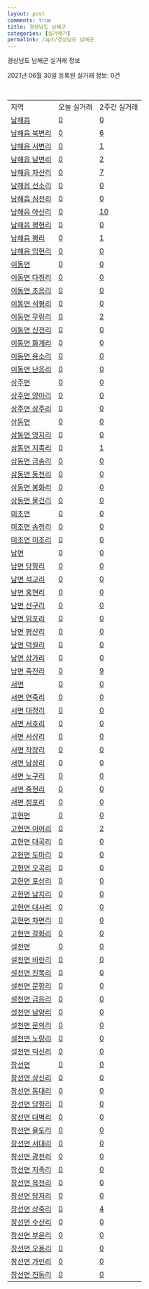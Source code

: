 ```yaml
---
layout: post
comments: true
title: 경상남도 남해군
categories: [실거래가]
permalink: /apt/경상남도 남해군
---
```


경상남도 남해군 실거래 정보

2021년 06월 30일 등록된 실거래 정보: 0건

<script type="text/javascript">
  google.charts.load('current', {'packages':['corechart']});
  google.charts.setOnLoadCallback(drawChart);

  function drawChart() {
    var data = google.visualization.arrayToDataTable([['거래일', '매매', '전월세', '전매'], ['21-02', 11, 1, 0], ['21-03', 5, 0, 0], ['21-04', 8, 1, 0], ['21-05', 15, 1, 0], ['21-06', 3, 0, 0]]);

    var options = {
      title: '최근 유형별 거래량 추이',
      legend: { position: 'bottom' }
    };

    var chart = new google.visualization.LineChart(document.getElementById('columnchart_material'));
    chart.draw(data, (options));
  }
</script>

<div id="columnchart_material" style="width: 100%; margin-left: -35px"></div>
<br>
<table class="sortable">
  <tr>
    <td>지역</td>
    <td>오늘 실거래</td>
    <td>2주간 실거래</td>
  </tr>

  
  <tr class="item">
    <td><a href="경상남도 남해군 남해읍">남해읍</a></td>
    <td><a href="경상남도 남해군 남해읍">0</a></td>
    <td><a href="경상남도 남해군 남해읍">0</a></td>
  </tr>
    

  <tr class="item">
    <td><a href="경상남도 남해군 남해읍 북변리">남해읍 북변리</a></td>
    <td><a href="경상남도 남해군 남해읍 북변리">0</a></td>
    <td><a href="경상남도 남해군 남해읍 북변리">6</a></td>
  </tr>
    

  <tr class="item">
    <td><a href="경상남도 남해군 남해읍 서변리">남해읍 서변리</a></td>
    <td><a href="경상남도 남해군 남해읍 서변리">0</a></td>
    <td><a href="경상남도 남해군 남해읍 서변리">1</a></td>
  </tr>
    

  <tr class="item">
    <td><a href="경상남도 남해군 남해읍 남변리">남해읍 남변리</a></td>
    <td><a href="경상남도 남해군 남해읍 남변리">0</a></td>
    <td><a href="경상남도 남해군 남해읍 남변리">2</a></td>
  </tr>
    

  <tr class="item">
    <td><a href="경상남도 남해군 남해읍 차산리">남해읍 차산리</a></td>
    <td><a href="경상남도 남해군 남해읍 차산리">0</a></td>
    <td><a href="경상남도 남해군 남해읍 차산리">7</a></td>
  </tr>
    

  <tr class="item">
    <td><a href="경상남도 남해군 남해읍 선소리">남해읍 선소리</a></td>
    <td><a href="경상남도 남해군 남해읍 선소리">0</a></td>
    <td><a href="경상남도 남해군 남해읍 선소리">0</a></td>
  </tr>
    

  <tr class="item">
    <td><a href="경상남도 남해군 남해읍 심천리">남해읍 심천리</a></td>
    <td><a href="경상남도 남해군 남해읍 심천리">0</a></td>
    <td><a href="경상남도 남해군 남해읍 심천리">0</a></td>
  </tr>
    

  <tr class="item">
    <td><a href="경상남도 남해군 남해읍 아산리">남해읍 아산리</a></td>
    <td><a href="경상남도 남해군 남해읍 아산리">0</a></td>
    <td><a href="경상남도 남해군 남해읍 아산리">10</a></td>
  </tr>
    

  <tr class="item">
    <td><a href="경상남도 남해군 남해읍 평현리">남해읍 평현리</a></td>
    <td><a href="경상남도 남해군 남해읍 평현리">0</a></td>
    <td><a href="경상남도 남해군 남해읍 평현리">0</a></td>
  </tr>
    

  <tr class="item">
    <td><a href="경상남도 남해군 남해읍 평리">남해읍 평리</a></td>
    <td><a href="경상남도 남해군 남해읍 평리">0</a></td>
    <td><a href="경상남도 남해군 남해읍 평리">1</a></td>
  </tr>
    

  <tr class="item">
    <td><a href="경상남도 남해군 남해읍 입현리">남해읍 입현리</a></td>
    <td><a href="경상남도 남해군 남해읍 입현리">0</a></td>
    <td><a href="경상남도 남해군 남해읍 입현리">0</a></td>
  </tr>
    

  <tr class="item">
    <td><a href="경상남도 남해군 이동면">이동면</a></td>
    <td><a href="경상남도 남해군 이동면">0</a></td>
    <td><a href="경상남도 남해군 이동면">0</a></td>
  </tr>
    

  <tr class="item">
    <td><a href="경상남도 남해군 이동면 다정리">이동면 다정리</a></td>
    <td><a href="경상남도 남해군 이동면 다정리">0</a></td>
    <td><a href="경상남도 남해군 이동면 다정리">0</a></td>
  </tr>
    

  <tr class="item">
    <td><a href="경상남도 남해군 이동면 초음리">이동면 초음리</a></td>
    <td><a href="경상남도 남해군 이동면 초음리">0</a></td>
    <td><a href="경상남도 남해군 이동면 초음리">0</a></td>
  </tr>
    

  <tr class="item">
    <td><a href="경상남도 남해군 이동면 석평리">이동면 석평리</a></td>
    <td><a href="경상남도 남해군 이동면 석평리">0</a></td>
    <td><a href="경상남도 남해군 이동면 석평리">0</a></td>
  </tr>
    

  <tr class="item">
    <td><a href="경상남도 남해군 이동면 무림리">이동면 무림리</a></td>
    <td><a href="경상남도 남해군 이동면 무림리">0</a></td>
    <td><a href="경상남도 남해군 이동면 무림리">2</a></td>
  </tr>
    

  <tr class="item">
    <td><a href="경상남도 남해군 이동면 신전리">이동면 신전리</a></td>
    <td><a href="경상남도 남해군 이동면 신전리">0</a></td>
    <td><a href="경상남도 남해군 이동면 신전리">0</a></td>
  </tr>
    

  <tr class="item">
    <td><a href="경상남도 남해군 이동면 화계리">이동면 화계리</a></td>
    <td><a href="경상남도 남해군 이동면 화계리">0</a></td>
    <td><a href="경상남도 남해군 이동면 화계리">0</a></td>
  </tr>
    

  <tr class="item">
    <td><a href="경상남도 남해군 이동면 용소리">이동면 용소리</a></td>
    <td><a href="경상남도 남해군 이동면 용소리">0</a></td>
    <td><a href="경상남도 남해군 이동면 용소리">0</a></td>
  </tr>
    

  <tr class="item">
    <td><a href="경상남도 남해군 이동면 난음리">이동면 난음리</a></td>
    <td><a href="경상남도 남해군 이동면 난음리">0</a></td>
    <td><a href="경상남도 남해군 이동면 난음리">0</a></td>
  </tr>
    

  <tr class="item">
    <td><a href="경상남도 남해군 상주면">상주면</a></td>
    <td><a href="경상남도 남해군 상주면">0</a></td>
    <td><a href="경상남도 남해군 상주면">0</a></td>
  </tr>
    

  <tr class="item">
    <td><a href="경상남도 남해군 상주면 양아리">상주면 양아리</a></td>
    <td><a href="경상남도 남해군 상주면 양아리">0</a></td>
    <td><a href="경상남도 남해군 상주면 양아리">0</a></td>
  </tr>
    

  <tr class="item">
    <td><a href="경상남도 남해군 상주면 상주리">상주면 상주리</a></td>
    <td><a href="경상남도 남해군 상주면 상주리">0</a></td>
    <td><a href="경상남도 남해군 상주면 상주리">0</a></td>
  </tr>
    

  <tr class="item">
    <td><a href="경상남도 남해군 삼동면">삼동면</a></td>
    <td><a href="경상남도 남해군 삼동면">0</a></td>
    <td><a href="경상남도 남해군 삼동면">0</a></td>
  </tr>
    

  <tr class="item">
    <td><a href="경상남도 남해군 삼동면 영지리">삼동면 영지리</a></td>
    <td><a href="경상남도 남해군 삼동면 영지리">0</a></td>
    <td><a href="경상남도 남해군 삼동면 영지리">0</a></td>
  </tr>
    

  <tr class="item">
    <td><a href="경상남도 남해군 삼동면 지족리">삼동면 지족리</a></td>
    <td><a href="경상남도 남해군 삼동면 지족리">0</a></td>
    <td><a href="경상남도 남해군 삼동면 지족리">1</a></td>
  </tr>
    

  <tr class="item">
    <td><a href="경상남도 남해군 삼동면 금송리">삼동면 금송리</a></td>
    <td><a href="경상남도 남해군 삼동면 금송리">0</a></td>
    <td><a href="경상남도 남해군 삼동면 금송리">0</a></td>
  </tr>
    

  <tr class="item">
    <td><a href="경상남도 남해군 삼동면 동천리">삼동면 동천리</a></td>
    <td><a href="경상남도 남해군 삼동면 동천리">0</a></td>
    <td><a href="경상남도 남해군 삼동면 동천리">0</a></td>
  </tr>
    

  <tr class="item">
    <td><a href="경상남도 남해군 삼동면 봉화리">삼동면 봉화리</a></td>
    <td><a href="경상남도 남해군 삼동면 봉화리">0</a></td>
    <td><a href="경상남도 남해군 삼동면 봉화리">0</a></td>
  </tr>
    

  <tr class="item">
    <td><a href="경상남도 남해군 삼동면 물건리">삼동면 물건리</a></td>
    <td><a href="경상남도 남해군 삼동면 물건리">0</a></td>
    <td><a href="경상남도 남해군 삼동면 물건리">0</a></td>
  </tr>
    

  <tr class="item">
    <td><a href="경상남도 남해군 미조면">미조면</a></td>
    <td><a href="경상남도 남해군 미조면">0</a></td>
    <td><a href="경상남도 남해군 미조면">0</a></td>
  </tr>
    

  <tr class="item">
    <td><a href="경상남도 남해군 미조면 송정리">미조면 송정리</a></td>
    <td><a href="경상남도 남해군 미조면 송정리">0</a></td>
    <td><a href="경상남도 남해군 미조면 송정리">0</a></td>
  </tr>
    

  <tr class="item">
    <td><a href="경상남도 남해군 미조면 미조리">미조면 미조리</a></td>
    <td><a href="경상남도 남해군 미조면 미조리">0</a></td>
    <td><a href="경상남도 남해군 미조면 미조리">0</a></td>
  </tr>
    

  <tr class="item">
    <td><a href="경상남도 남해군 남면">남면</a></td>
    <td><a href="경상남도 남해군 남면">0</a></td>
    <td><a href="경상남도 남해군 남면">0</a></td>
  </tr>
    

  <tr class="item">
    <td><a href="경상남도 남해군 남면 당항리">남면 당항리</a></td>
    <td><a href="경상남도 남해군 남면 당항리">0</a></td>
    <td><a href="경상남도 남해군 남면 당항리">0</a></td>
  </tr>
    

  <tr class="item">
    <td><a href="경상남도 남해군 남면 석교리">남면 석교리</a></td>
    <td><a href="경상남도 남해군 남면 석교리">0</a></td>
    <td><a href="경상남도 남해군 남면 석교리">0</a></td>
  </tr>
    

  <tr class="item">
    <td><a href="경상남도 남해군 남면 홍현리">남면 홍현리</a></td>
    <td><a href="경상남도 남해군 남면 홍현리">0</a></td>
    <td><a href="경상남도 남해군 남면 홍현리">0</a></td>
  </tr>
    

  <tr class="item">
    <td><a href="경상남도 남해군 남면 선구리">남면 선구리</a></td>
    <td><a href="경상남도 남해군 남면 선구리">0</a></td>
    <td><a href="경상남도 남해군 남면 선구리">0</a></td>
  </tr>
    

  <tr class="item">
    <td><a href="경상남도 남해군 남면 임포리">남면 임포리</a></td>
    <td><a href="경상남도 남해군 남면 임포리">0</a></td>
    <td><a href="경상남도 남해군 남면 임포리">0</a></td>
  </tr>
    

  <tr class="item">
    <td><a href="경상남도 남해군 남면 평산리">남면 평산리</a></td>
    <td><a href="경상남도 남해군 남면 평산리">0</a></td>
    <td><a href="경상남도 남해군 남면 평산리">0</a></td>
  </tr>
    

  <tr class="item">
    <td><a href="경상남도 남해군 남면 덕월리">남면 덕월리</a></td>
    <td><a href="경상남도 남해군 남면 덕월리">0</a></td>
    <td><a href="경상남도 남해군 남면 덕월리">0</a></td>
  </tr>
    

  <tr class="item">
    <td><a href="경상남도 남해군 남면 상가리">남면 상가리</a></td>
    <td><a href="경상남도 남해군 남면 상가리">0</a></td>
    <td><a href="경상남도 남해군 남면 상가리">0</a></td>
  </tr>
    

  <tr class="item">
    <td><a href="경상남도 남해군 남면 죽전리">남면 죽전리</a></td>
    <td><a href="경상남도 남해군 남면 죽전리">0</a></td>
    <td><a href="경상남도 남해군 남면 죽전리">9</a></td>
  </tr>
    

  <tr class="item">
    <td><a href="경상남도 남해군 서면">서면</a></td>
    <td><a href="경상남도 남해군 서면">0</a></td>
    <td><a href="경상남도 남해군 서면">0</a></td>
  </tr>
    

  <tr class="item">
    <td><a href="경상남도 남해군 서면 연죽리">서면 연죽리</a></td>
    <td><a href="경상남도 남해군 서면 연죽리">0</a></td>
    <td><a href="경상남도 남해군 서면 연죽리">0</a></td>
  </tr>
    

  <tr class="item">
    <td><a href="경상남도 남해군 서면 대정리">서면 대정리</a></td>
    <td><a href="경상남도 남해군 서면 대정리">0</a></td>
    <td><a href="경상남도 남해군 서면 대정리">0</a></td>
  </tr>
    

  <tr class="item">
    <td><a href="경상남도 남해군 서면 서호리">서면 서호리</a></td>
    <td><a href="경상남도 남해군 서면 서호리">0</a></td>
    <td><a href="경상남도 남해군 서면 서호리">0</a></td>
  </tr>
    

  <tr class="item">
    <td><a href="경상남도 남해군 서면 서상리">서면 서상리</a></td>
    <td><a href="경상남도 남해군 서면 서상리">0</a></td>
    <td><a href="경상남도 남해군 서면 서상리">0</a></td>
  </tr>
    

  <tr class="item">
    <td><a href="경상남도 남해군 서면 작장리">서면 작장리</a></td>
    <td><a href="경상남도 남해군 서면 작장리">0</a></td>
    <td><a href="경상남도 남해군 서면 작장리">0</a></td>
  </tr>
    

  <tr class="item">
    <td><a href="경상남도 남해군 서면 남상리">서면 남상리</a></td>
    <td><a href="경상남도 남해군 서면 남상리">0</a></td>
    <td><a href="경상남도 남해군 서면 남상리">0</a></td>
  </tr>
    

  <tr class="item">
    <td><a href="경상남도 남해군 서면 노구리">서면 노구리</a></td>
    <td><a href="경상남도 남해군 서면 노구리">0</a></td>
    <td><a href="경상남도 남해군 서면 노구리">0</a></td>
  </tr>
    

  <tr class="item">
    <td><a href="경상남도 남해군 서면 중현리">서면 중현리</a></td>
    <td><a href="경상남도 남해군 서면 중현리">0</a></td>
    <td><a href="경상남도 남해군 서면 중현리">0</a></td>
  </tr>
    

  <tr class="item">
    <td><a href="경상남도 남해군 서면 정포리">서면 정포리</a></td>
    <td><a href="경상남도 남해군 서면 정포리">0</a></td>
    <td><a href="경상남도 남해군 서면 정포리">0</a></td>
  </tr>
    

  <tr class="item">
    <td><a href="경상남도 남해군 고현면">고현면</a></td>
    <td><a href="경상남도 남해군 고현면">0</a></td>
    <td><a href="경상남도 남해군 고현면">0</a></td>
  </tr>
    

  <tr class="item">
    <td><a href="경상남도 남해군 고현면 이어리">고현면 이어리</a></td>
    <td><a href="경상남도 남해군 고현면 이어리">0</a></td>
    <td><a href="경상남도 남해군 고현면 이어리">2</a></td>
  </tr>
    

  <tr class="item">
    <td><a href="경상남도 남해군 고현면 대곡리">고현면 대곡리</a></td>
    <td><a href="경상남도 남해군 고현면 대곡리">0</a></td>
    <td><a href="경상남도 남해군 고현면 대곡리">0</a></td>
  </tr>
    

  <tr class="item">
    <td><a href="경상남도 남해군 고현면 도마리">고현면 도마리</a></td>
    <td><a href="경상남도 남해군 고현면 도마리">0</a></td>
    <td><a href="경상남도 남해군 고현면 도마리">0</a></td>
  </tr>
    

  <tr class="item">
    <td><a href="경상남도 남해군 고현면 오곡리">고현면 오곡리</a></td>
    <td><a href="경상남도 남해군 고현면 오곡리">0</a></td>
    <td><a href="경상남도 남해군 고현면 오곡리">0</a></td>
  </tr>
    

  <tr class="item">
    <td><a href="경상남도 남해군 고현면 포상리">고현면 포상리</a></td>
    <td><a href="경상남도 남해군 고현면 포상리">0</a></td>
    <td><a href="경상남도 남해군 고현면 포상리">0</a></td>
  </tr>
    

  <tr class="item">
    <td><a href="경상남도 남해군 고현면 남치리">고현면 남치리</a></td>
    <td><a href="경상남도 남해군 고현면 남치리">0</a></td>
    <td><a href="경상남도 남해군 고현면 남치리">0</a></td>
  </tr>
    

  <tr class="item">
    <td><a href="경상남도 남해군 고현면 대사리">고현면 대사리</a></td>
    <td><a href="경상남도 남해군 고현면 대사리">0</a></td>
    <td><a href="경상남도 남해군 고현면 대사리">0</a></td>
  </tr>
    

  <tr class="item">
    <td><a href="경상남도 남해군 고현면 차면리">고현면 차면리</a></td>
    <td><a href="경상남도 남해군 고현면 차면리">0</a></td>
    <td><a href="경상남도 남해군 고현면 차면리">0</a></td>
  </tr>
    

  <tr class="item">
    <td><a href="경상남도 남해군 고현면 갈화리">고현면 갈화리</a></td>
    <td><a href="경상남도 남해군 고현면 갈화리">0</a></td>
    <td><a href="경상남도 남해군 고현면 갈화리">0</a></td>
  </tr>
    

  <tr class="item">
    <td><a href="경상남도 남해군 설천면">설천면</a></td>
    <td><a href="경상남도 남해군 설천면">0</a></td>
    <td><a href="경상남도 남해군 설천면">0</a></td>
  </tr>
    

  <tr class="item">
    <td><a href="경상남도 남해군 설천면 비란리">설천면 비란리</a></td>
    <td><a href="경상남도 남해군 설천면 비란리">0</a></td>
    <td><a href="경상남도 남해군 설천면 비란리">0</a></td>
  </tr>
    

  <tr class="item">
    <td><a href="경상남도 남해군 설천면 진목리">설천면 진목리</a></td>
    <td><a href="경상남도 남해군 설천면 진목리">0</a></td>
    <td><a href="경상남도 남해군 설천면 진목리">0</a></td>
  </tr>
    

  <tr class="item">
    <td><a href="경상남도 남해군 설천면 문항리">설천면 문항리</a></td>
    <td><a href="경상남도 남해군 설천면 문항리">0</a></td>
    <td><a href="경상남도 남해군 설천면 문항리">0</a></td>
  </tr>
    

  <tr class="item">
    <td><a href="경상남도 남해군 설천면 금음리">설천면 금음리</a></td>
    <td><a href="경상남도 남해군 설천면 금음리">0</a></td>
    <td><a href="경상남도 남해군 설천면 금음리">0</a></td>
  </tr>
    

  <tr class="item">
    <td><a href="경상남도 남해군 설천면 남양리">설천면 남양리</a></td>
    <td><a href="경상남도 남해군 설천면 남양리">0</a></td>
    <td><a href="경상남도 남해군 설천면 남양리">0</a></td>
  </tr>
    

  <tr class="item">
    <td><a href="경상남도 남해군 설천면 문의리">설천면 문의리</a></td>
    <td><a href="경상남도 남해군 설천면 문의리">0</a></td>
    <td><a href="경상남도 남해군 설천면 문의리">0</a></td>
  </tr>
    

  <tr class="item">
    <td><a href="경상남도 남해군 설천면 노량리">설천면 노량리</a></td>
    <td><a href="경상남도 남해군 설천면 노량리">0</a></td>
    <td><a href="경상남도 남해군 설천면 노량리">0</a></td>
  </tr>
    

  <tr class="item">
    <td><a href="경상남도 남해군 설천면 덕신리">설천면 덕신리</a></td>
    <td><a href="경상남도 남해군 설천면 덕신리">0</a></td>
    <td><a href="경상남도 남해군 설천면 덕신리">0</a></td>
  </tr>
    

  <tr class="item">
    <td><a href="경상남도 남해군 창선면">창선면</a></td>
    <td><a href="경상남도 남해군 창선면">0</a></td>
    <td><a href="경상남도 남해군 창선면">0</a></td>
  </tr>
    

  <tr class="item">
    <td><a href="경상남도 남해군 창선면 상신리">창선면 상신리</a></td>
    <td><a href="경상남도 남해군 창선면 상신리">0</a></td>
    <td><a href="경상남도 남해군 창선면 상신리">0</a></td>
  </tr>
    

  <tr class="item">
    <td><a href="경상남도 남해군 창선면 동대리">창선면 동대리</a></td>
    <td><a href="경상남도 남해군 창선면 동대리">0</a></td>
    <td><a href="경상남도 남해군 창선면 동대리">0</a></td>
  </tr>
    

  <tr class="item">
    <td><a href="경상남도 남해군 창선면 당항리">창선면 당항리</a></td>
    <td><a href="경상남도 남해군 창선면 당항리">0</a></td>
    <td><a href="경상남도 남해군 창선면 당항리">0</a></td>
  </tr>
    

  <tr class="item">
    <td><a href="경상남도 남해군 창선면 대벽리">창선면 대벽리</a></td>
    <td><a href="경상남도 남해군 창선면 대벽리">0</a></td>
    <td><a href="경상남도 남해군 창선면 대벽리">0</a></td>
  </tr>
    

  <tr class="item">
    <td><a href="경상남도 남해군 창선면 율도리">창선면 율도리</a></td>
    <td><a href="경상남도 남해군 창선면 율도리">0</a></td>
    <td><a href="경상남도 남해군 창선면 율도리">0</a></td>
  </tr>
    

  <tr class="item">
    <td><a href="경상남도 남해군 창선면 서대리">창선면 서대리</a></td>
    <td><a href="경상남도 남해군 창선면 서대리">0</a></td>
    <td><a href="경상남도 남해군 창선면 서대리">0</a></td>
  </tr>
    

  <tr class="item">
    <td><a href="경상남도 남해군 창선면 광천리">창선면 광천리</a></td>
    <td><a href="경상남도 남해군 창선면 광천리">0</a></td>
    <td><a href="경상남도 남해군 창선면 광천리">0</a></td>
  </tr>
    

  <tr class="item">
    <td><a href="경상남도 남해군 창선면 지족리">창선면 지족리</a></td>
    <td><a href="경상남도 남해군 창선면 지족리">0</a></td>
    <td><a href="경상남도 남해군 창선면 지족리">0</a></td>
  </tr>
    

  <tr class="item">
    <td><a href="경상남도 남해군 창선면 옥천리">창선면 옥천리</a></td>
    <td><a href="경상남도 남해군 창선면 옥천리">0</a></td>
    <td><a href="경상남도 남해군 창선면 옥천리">0</a></td>
  </tr>
    

  <tr class="item">
    <td><a href="경상남도 남해군 창선면 당저리">창선면 당저리</a></td>
    <td><a href="경상남도 남해군 창선면 당저리">0</a></td>
    <td><a href="경상남도 남해군 창선면 당저리">0</a></td>
  </tr>
    

  <tr class="item">
    <td><a href="경상남도 남해군 창선면 상죽리">창선면 상죽리</a></td>
    <td><a href="경상남도 남해군 창선면 상죽리">0</a></td>
    <td><a href="경상남도 남해군 창선면 상죽리">4</a></td>
  </tr>
    

  <tr class="item">
    <td><a href="경상남도 남해군 창선면 수산리">창선면 수산리</a></td>
    <td><a href="경상남도 남해군 창선면 수산리">0</a></td>
    <td><a href="경상남도 남해군 창선면 수산리">0</a></td>
  </tr>
    

  <tr class="item">
    <td><a href="경상남도 남해군 창선면 부윤리">창선면 부윤리</a></td>
    <td><a href="경상남도 남해군 창선면 부윤리">0</a></td>
    <td><a href="경상남도 남해군 창선면 부윤리">0</a></td>
  </tr>
    

  <tr class="item">
    <td><a href="경상남도 남해군 창선면 오용리">창선면 오용리</a></td>
    <td><a href="경상남도 남해군 창선면 오용리">0</a></td>
    <td><a href="경상남도 남해군 창선면 오용리">0</a></td>
  </tr>
    

  <tr class="item">
    <td><a href="경상남도 남해군 창선면 가인리">창선면 가인리</a></td>
    <td><a href="경상남도 남해군 창선면 가인리">0</a></td>
    <td><a href="경상남도 남해군 창선면 가인리">0</a></td>
  </tr>
    

  <tr class="item">
    <td><a href="경상남도 남해군 창선면 진동리">창선면 진동리</a></td>
    <td><a href="경상남도 남해군 창선면 진동리">0</a></td>
    <td><a href="경상남도 남해군 창선면 진동리">0</a></td>
  </tr>
    


</table>


    